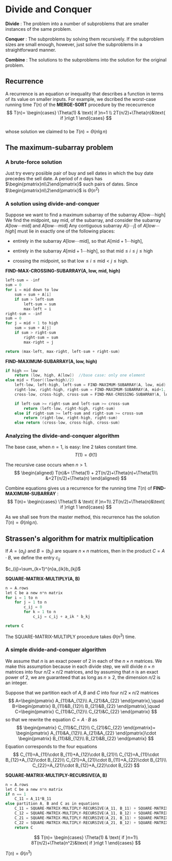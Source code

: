 # Divide and Conquer

**Divide** : The problem into a number of subproblems that are smaller instances of the same problem.  

**Conquer** : The subproblems by solving them recursively. If the subproblem sizes are small enough, however, just solve the subproblems in a straightforward manner.  

**Combine** : The solutions to the subproblems into the solution for the original problem.  

## **Recurrence**  

A recurrence is an equation or inequality that describes a function in terms of its value on smaller inputs. For example, we dscribed the worst-case running time $T(n)$ of the **MERGE-SORT** procedure by the rececurrence
$$
T(n)=
\begin{cases}
\Theta(1) & \text{ if }n=1 \\
2T(n/2)+\Theta(n)&\text{ if }n\gt 1 
\end{cases}
$$  
whose solution we claimed to be $T(n) = \Theta(n\lg n)$  

## **The maximum-subarray problem**  

### **A brute-force solution**  
Just try every posiible pair of buy and sell dates in which the buy date precedes the sell date. A period of $n$ days has $\begin{pmatrix}n\\2\end{pmatrix}$ such pairs of dates. Since $\begin{pmatrix}n\\2\end{pmatrix}$ is $\Theta(n^2)$  

### **A solution using divide-and-conquer**  
Suppose we want to find a maximum subarray of the subarray $A[\text{low}\cdots\text{high}]$  
We find the midpoint, say mid, of the subarray, and consider the subarray $A[\text{low}\cdots\text{mid}]$ and $A[\text{low}\cdots\text{mid}]$
Any contiguous subarray $A[i\cdots j]$ of $A[low\cdots high]$ must lie in exactly one of the following places: 
* entirely in the subarray $A[\text{low}\cdots\text{mid}]$, so that $A[\text{mid}+1\cdots\text{high}]$,

* entirely in the subarray $A[\text{mid}+1\cdots\text{high}]$, so that  $\text{mid}\le i\le j\le \text{high}$

* crossing the midpoint, so that $\text{low}\le i\le\text{mid}\lt j\le\text{high}$.  

**FIND-MAX-CROSSING-SUBARRAY(A, low, mid, high)**  
```c
left-sum = -inf
sum = 0
for i = mid down to low
    sum = sum + A[i]
    if sum > left-sum
        left-sum = sum
        max-left = i
right-sum = -inf
sum = 0
for j = mid + 1 to high
    sum = sum + A[j]
    if sum > right-sum
        right-sum = sum
        max-right = j

return (max-left, max-right, left-sum + right-sum)
```

**FIND-MAXIMUM-SUBARRAY(A, low, high)**
```c
if high == low
    return (low, high, A[low])  //base case: only one element
else mid = floor((low+high)/2)
    left-low, left-high, left-sum = FIND-MAXIMUM-SUBARRAY(A, low, mid)
    right-low, right-high, right-sum = FIND-MAXIMUM-SUBARRAY(A, mid+1, high)
    cross-low, cross-high, cross-sum = FIND-MAX-CROSSING-SUBARRAY(A, low, mid, high)

    if left-sum >= right-sum and left-sum >= cross-sum
        return (left-low, right-high, right-sum)
    else if right-sum >= left-sum and right-sum >= cross-sum
        return (right-low, right-high, right-sum)
    else return (cross-low, cross-high, cross-sum)
```

### **Analyzing the divide-and-conquer algorithm**  

The base case, when $n=1$, is easy: line 2 takes constant time.
$$
T(1)=\Theta(1)
$$

The recursive case occurs when $n\gt 1$.
$$
\begin{aligned}
T(n)&= \Theta(1) + 2T(n/2)+\Theta(n)+\Theta(1)\\
&=2T(n/2)+\Theta(n)
\end{aligned}
$$

Combine equations gives us a recurrence for the running time $T(n)$ of **FIND-MAXIMUM-SUBARRAY** : 
$$
T(n)=
\begin{cases}
\Theta(1) & \text{ if }n=1\\
2T(n/2)+\Theta(n)&\text{ if }n\gt 1    
\end{cases}
$$

As we shall see from the master method, this recurrence has the solution $T(n)=\Theta(n\lg n)$.

## **Strassen's algorithm for matrix multiplication**  

If $A=(a_{ij})$ and $B=(b_{ij})$ are square $n\times n$ matrices, then in the product $C=A\cdot B$, we define the entry $c_{ij}$  

$c_{ij}=\sum_{k=1}^{n}a_{ik}b_{kj}$  

**SQUARE-MATRIX-MULTIPLY(A, B)**
```c
n = A.rows
let C be a new n*n matrix
for i = 1 to n
    for j = 1 to n
        c_ij = 0
        for k = 1 to n
            c_ij = c_ij + a_ik * b_kj

return C
```

The SQUARE-MATRIX-MULTIPLY procedure takes $\Theta(n^3)$ time.  

### **A simple divide-and-conquer algorithm**  

We assume that $n$ is an exact power of 2 in each of the $n\times n$ matrices. We make this assumption because in each divide step, we will divide $n\times n$ matrices into four $n/2\times n/2$ matrices, and by assuming that $n$ is an exact power of 2, we are guaranteed that as long as $n\ge 2$, the dimension $n/2$ is an integer.  

Suppose that we partition each of $A, B$ and $C$ into four $n/2\times n/2$ matrices  
$$
A=\begin{pmatrix}
A_{11}&A_{12}\\
A_{21}&A_{22} 
\end{pmatrix},\quad
B=\begin{pmatrix}
B_{11}&B_{12}\\
B_{21}&B_{22} 
\end{pmatrix},\quad
C=\begin{pmatrix}
C_{11}&C_{12}\\
C_{21}&C_{22} 
\end{pmatrix}
$$
so that we rewrite the equation $C=A\cdot B$ as  
$$
\begin{pmatrix}
C_{11}&C_{12}\\
C_{21}&C_{22} 
\end{pmatrix}=
\begin{pmatrix}
A_{11}&A_{12}\\
A_{21}&A_{22} 
\end{pmatrix}\cdot
\begin{pmatrix}
B_{11}&B_{12}\\
B_{21}&B_{22} 
\end{pmatrix}
$$
Equation corresponds to the four equations
$$
C_{11}=A_{11}\cdot B_{11}+A_{12}\cdot B_{21}\\
C_{12}=A_{11}\cdot B_{12}+A_{12}\cdot B_{22}\\
C_{21}=A_{21}\cdot B_{11}+A_{22}\cdot B_{21}\\
C_{22}=A_{21}\cdot B_{12}+A_{22}\cdot B_{22}
$$  

**SQUARE-MATRIX-MULTIPLY-RECURSIVE(A, B)**
```c
n = A.rows
let C be a new n*n matrix
if n == 1
    C_11 = A_11*B_11
else partition A, B and C as in equations 
    C_11 = SQUARE-MATRIX-MULTIPLY-RECURSIVE(A_11, B_11) + SQUARE-MATRIX-MULTIPLY-RECURSIVE(A_12, B_21)    
    C_12 = SQUARE-MATRIX-MULTIPLY-RECURSIVE(A_11, B_12) + SQUARE-MATRIX-MULTIPLY-RECURSIVE(A_12, B_22)    
    C_21 = SQUARE-MATRIX-MULTIPLY-RECURSIVE(A_21, B_11) + SQUARE-MATRIX-MULTIPLY-RECURSIVE(A_22, B_21)
    C_22 = SQUARE-MATRIX-MULTIPLY-RECURSIVE(A_21, B_12) + SQUARE-MATRIX-MULTIPLY-RECURSIVE(A_22, B_22)
    return C
```

$$
T(n)=
\begin{cases}
\Theta(1) & \text{ if }n=1\\
8T(n/2)+\Theta(n^2)&\text{ if }n\gt 1    
\end{cases}
$$

$T(n)=\Theta(n^3)$  
